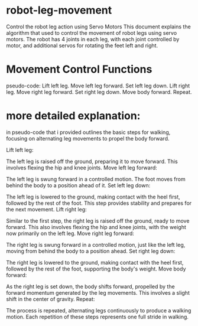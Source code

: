 # robot-leg-movement
 Control the robot leg action using Servo Motors
This document explains the algorithm that  used to control the movement of robot legs using servo motors. The robot has 4 joints in each leg, with each joint controlled by  motor, and additional servos for rotating the feet left and right.

# Movement Control Functions
pseudo-code:
Lift left leg.
Move left leg forward.
Set left leg down.
Lift right leg.
Move right leg forward.
Set right leg down.
Move body forward.
Repeat.

# more detailed explanation:
in pseudo-code that i provided outlines the basic steps for walking, focusing on alternating leg movements to propel the body forward. 

Lift left leg:

The left leg is raised off the ground, preparing it to move forward. This involves flexing the hip and knee joints.
Move left leg forward:

The left leg is swung forward in a controlled motion. The foot moves from behind the body to a position ahead of it.
Set left leg down:

The left leg is lowered to the ground, making contact with the heel first, followed by the rest of the foot. This step provides stability and prepares for the next movement.
Lift right leg:

Similar to the first step, the right leg is raised off the ground, ready to move forward. This also involves flexing the hip and knee joints, with the weight now primarily on the left leg.
Move right leg forward:

The right leg is swung forward in a controlled motion, just like the left leg, moving from behind the body to a position ahead.
Set right leg down:

The right leg is lowered to the ground, making contact with the heel first, followed by the rest of the foot, supporting the body's weight.
Move body forward:

As the right leg is set down, the body shifts forward, propelled by the forward momentum generated by the leg movements. This involves a slight shift in the center of gravity.
Repeat:

The process is repeated, alternating legs continuously to produce a walking motion. Each repetition of these steps represents one full stride in walking.
